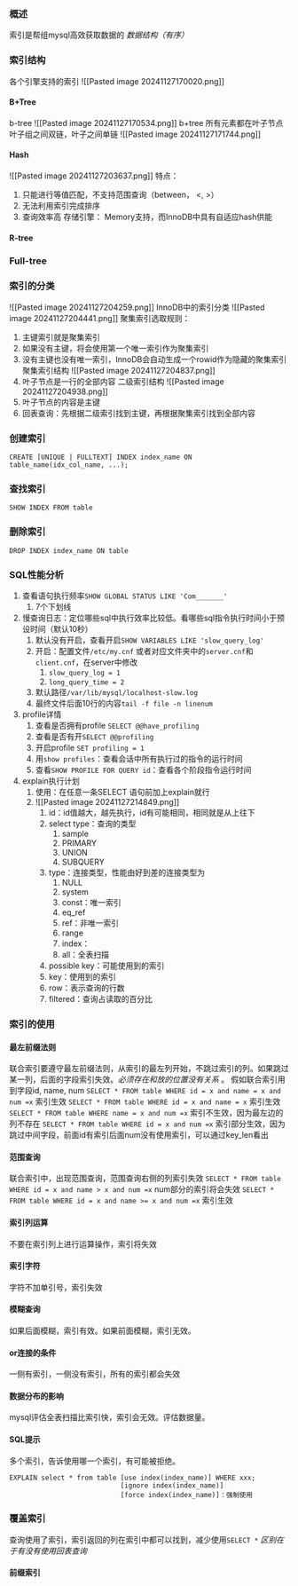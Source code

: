 ### 概述
索引是帮组mysql高效获取数据的 _数据结构（有序）_

### 索引结构
各个引擎支持的索引
![[Pasted image 20241127170020.png]]
#### B+Tree
b-tree
![[Pasted image 20241127170534.png]]
b+tree
所有元素都在叶子节点
叶子组之间双链，叶子之间单链
![[Pasted image 20241127171744.png]]
#### Hash
![[Pasted image 20241127203637.png]]
特点：
1. 只能进行等值匹配，不支持范围查询（between， <, >）
2. 无法利用索引完成排序
3. 查询效率高
存储引擎：
Memory支持，而InnoDB中具有自适应hash供能

#### R-tree

### Full-tree


### 索引的分类
![[Pasted image 20241127204259.png]]
InnoDB中的索引分类
![[Pasted image 20241127204441.png]]
聚集索引选取规则：
1. 主键索引就是聚集索引
2. 如果没有主键，将会使用第一个唯一索引作为聚集索引
3. 没有主键也没有唯一索引，InnoDB会自动生成一个rowid作为隐藏的聚集索引
聚集索引结构
![[Pasted image 20241127204837.png]]
1. 叶子节点是一行的全部内容
二级索引结构
![[Pasted image 20241127204938.png]]
1. 叶子节点的内容是主键
2. 回表查询：先根据二级索引找到主键，再根据聚集索引找到全部内容


### 创建索引
```
CREATE [UNIQUE | FULLTEXT] INDEX index_name ON table_name(idx_col_name, ...);
```

### 查找索引
```
SHOW INDEX FROM table
```

### 删除索引
```
DROP INDEX index_name ON table

```

### SQL性能分析
1. 查看语句执行频率`SHOW GLOBAL STATUS LIKE 'Com_______'`
	1. 7个下划线
2. 慢查询日志：定位哪些sql中执行效率比较低。看哪些sql指令执行时间小于预设时间（默认10秒）
	1. 默认没有开启，查看开启`SHOW VARIABLES LIKE 'slow_query_log'`
	2. 开启：配置文件`/etc/my.cnf` 或者对应文件夹中的`server.cnf`和`client.cnf`，在server中修改
		1. `slow_query_log = 1`
		2. `long_query_time = 2`
	3. 默认路径`/var/lib/mysql/localhost-slow.log`
	4. 最终文件后面10行的内容`tail -f file -n linenum`
3. profile详情
	1. 查看是否拥有profile `SELECT @@have_profiling`
	2. 查看是否有开`SELECT @@profiling`
	3. 开启profile `SET profiling = 1`
	4. 用`show profiles`：查看会话中所有执行过的指令的运行时间
	5. 查看`SHOW PROFILE FOR QUERY id`：查看各个阶段指令运行时间
4. explain执行计划
	1. 使用：在任意一条SELECT 语句前加上explain就行
	2. ![[Pasted image 20241127214849.png]]
		1. id：id值越大，越先执行，id有可能相同，相同就是从上往下
		2. select type：查询的类型
			1. sample
			2. PRIMARY
			3. UNION
			4. SUBQUERY
		3. type：连接类型，性能由好到差的连接类型为
			1. NULL
			2. system
			3. const：唯一索引
			4. eq_ref
			5. ref：非唯一索引
			6. range
			7. index：
			8. all：全表扫描
		4. possible key：可能使用到的索引
		5. key：使用到的索引
		6. row：表示查询的行数
		7. filtered：查询占读取的百分比


### 索引的使用
#### 最左前缀法则
联合索引要遵守最左前缀法则，从索引的最左列开始，不跳过索引的列。如果跳过某一列，后面的字段索引失效。_必须存在和放的位置没有关系_ 。
假如联合索引用到字段id, name, num
`SELECT * FROM table WHERE id = x and name = x and num =x`
索引生效
`SELECT * FROM table WHERE id = x and name = x` 
索引生效
`SELECT * FROM table WHERE name = x and num =x`
索引不生效，因为最左边的列不存在
`SELECT * FROM table WHERE id = x and num =x`
索引部分生效，因为跳过中间字段，前面id有索引后面num没有使用索引，可以通过key_len看出


#### 范围查询
联合索引中，出现范围查询，范围查询右侧的列索引失效
`SELECT * FROM table WHERE id = x and name > x and num =x`
num部分的索引将会失效
`SELECT * FROM table WHERE id = x and name >= x and num =x`
索引生效

#### 索引列运算
 不要在索引列上进行运算操作，索引将失效

#### 索引字符
字符不加单引号，索引失效
#### 模糊查询
如果后面模糊，索引有效。如果前面模糊，索引无效。

#### or连接的条件
一侧有索引，一侧没有索引，所有的索引都会失效

#### 数据分布的影响
mysql评估全表扫描比索引快，索引会无效。评估数据量。

#### SQL提示
多个索引，告诉使用哪一个索引，有可能被拒绝。
```
EXPLAIN select * from table [use index(index_name)] WHERE xxx;
                            [ignore index(index_name)]
                            [force index(index_name)]：强制使用
```

### 覆盖索引
查询使用了索引，索引返回的列在索引中都可以找到，减少使用`SELECT *`
_区别在于有没有使用回表查询_ 

#### 前缀索引